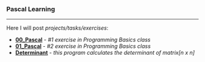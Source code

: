 
### Pascal Learning

---

Here I will post *projects/tasks/exercises*:
- [**00_Pascal**](https://github.com/SeanSlinder/Pascal/tree/main/00_Pascal) - *#1 exercise in Programming Basics class*
- [**01_Pascal**](https://github.com/SeanSlinder/Pascal/tree/main/01_Pascal) - *#2 exercise in Programming Basics class*
- [**Determinant**](https://github.com/SeanSlinder/Pascal/tree/main/determinant) - *this program calculates the determinant of matrix[n x n]*
